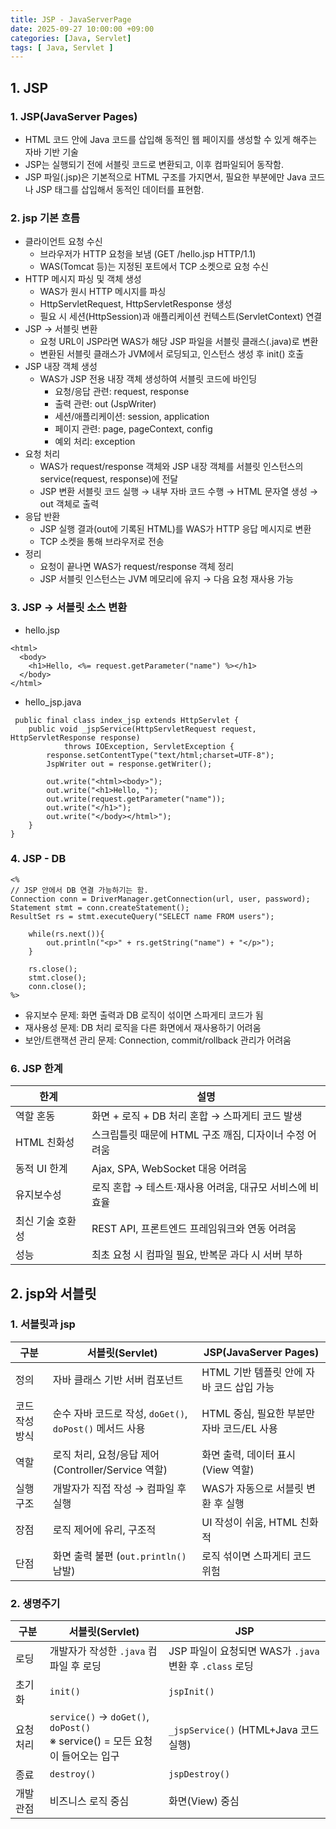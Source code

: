 ```yaml
---
title: JSP - JavaServerPage
date: 2025-09-27 10:00:00 +09:00
categories: [Java, Servlet]
tags: [ Java, Servlet ]
---
```



## 1. JSP
### 1. JSP(JavaServer Pages)
- HTML 코드 안에 Java 코드를 삽입해 동적인 웹 페이지를 생성할 수 있게 해주는 자바 기반 기술
- JSP는 실행되기 전에 서블릿 코드로 변환되고, 이후 컴파일되어 동작함.
- JSP 파일(.jsp)은 기본적으로 HTML 구조를 가지면서, 필요한 부분에만 Java 코드나 JSP 태그를 삽입해서 동적인 데이터를 표현함.

### 2. jsp 기본 흐름
 - 클라이언트 요청 수신
   - 브라우저가 HTTP 요청을 보냄 (GET /hello.jsp HTTP/1.1)
   - WAS(Tomcat 등)는 지정된 포트에서 TCP 소켓으로 요청 수신
 - HTTP 메시지 파싱 및 객체 생성
   - WAS가 원시 HTTP 메시지를 파싱
   - HttpServletRequest, HttpServletResponse 생성
   - 필요 시 세션(HttpSession)과 애플리케이션 컨텍스트(ServletContext) 연결
 - JSP → 서블릿 변환
   - 요청 URL이 JSP라면 WAS가 해당 JSP 파일을 서블릿 클래스(.java)로 변환
   - 변환된 서블릿 클래스가 JVM에서 로딩되고, 인스턴스 생성 후 init() 호출
 - JSP 내장 객체 생성
   - WAS가 JSP 전용 내장 객체 생성하여 서블릿 코드에 바인딩
     - 요청/응답 관련: request, response
     - 출력 관련: out (JspWriter)
     - 세션/애플리케이션: session, application
     - 페이지 관련: page, pageContext, config
     - 예외 처리: exception
 - 요청 처리
   - WAS가 request/response 객체와 JSP 내장 객체를 서블릿 인스턴스의 service(request, response)에 전달
   - JSP 변환 서블릿 코드 실행 → 내부 자바 코드 수행 → HTML 문자열 생성 → out 객체로 출력
 - 응답 반환
   - JSP 실행 결과(out에 기록된 HTML)를 WAS가 HTTP 응답 메시지로 변환
   - TCP 소켓을 통해 브라우저로 전송
 - 정리
   - 요청이 끝나면 WAS가 request/response 객체 정리
   - JSP 서블릿 인스턴스는 JVM 메모리에 유지 → 다음 요청 재사용 가능
   
### 3. JSP → 서블릿 소스 변환
- hello.jsp
```
<html>
  <body>
    <h1>Hello, <%= request.getParameter("name") %></h1>
  </body>
</html>
```
- hello_jsp.java
```
 public final class index_jsp extends HttpServlet {
    public void _jspService(HttpServletRequest request, HttpServletResponse response)
            throws IOException, ServletException {
        response.setContentType("text/html;charset=UTF-8");
        JspWriter out = response.getWriter();

        out.write("<html><body>");
        out.write("<h1>Hello, ");
        out.write(request.getParameter("name"));
        out.write("</h1>");
        out.write("</body></html>");
    }
}
```

### 4. JSP - DB
```
<%
// JSP 안에서 DB 연결 가능하기는 함. 
Connection conn = DriverManager.getConnection(url, user, password);
Statement stmt = conn.createStatement();
ResultSet rs = stmt.executeQuery("SELECT name FROM users");

    while(rs.next()){
        out.println("<p>" + rs.getString("name") + "</p>");
    }

    rs.close();
    stmt.close();
    conn.close();
%>
```
- 유지보수 문제: 화면 출력과 DB 로직이 섞이면 스파게티 코드가 됨
- 재사용성 문제: DB 처리 로직을 다른 화면에서 재사용하기 어려움
- 보안/트랜잭션 관리 문제: Connection, commit/rollback 관리가 어려움

### 6. JSP 한계

| 한계        | 설명                                |
| --------- | --------------------------------- |
| 역할 혼동     | 화면 + 로직 + DB 처리 혼합 → 스파게티 코드 발생   |
| HTML 친화성  | 스크립틀릿 때문에 HTML 구조 깨짐, 디자이너 수정 어려움 |
| 동적 UI 한계  | Ajax, SPA, WebSocket 대응 어려움       |
| 유지보수성     | 로직 혼합 → 테스트·재사용 어려움, 대규모 서비스에 비효율 |
| 최신 기술 호환성 | REST API, 프론트엔드 프레임워크와 연동 어려움     |
| 성능        | 최초 요청 시 컴파일 필요, 반복문 과다 시 서버 부하    |

## 2. jsp와 서블릿
### 1. 서블릿과 jsp

| 구분        | 서블릿(Servlet)                               | JSP(JavaServer Pages)        |
|-----------| ------------------------------------------ | ---------------------------- |
| 정의        | 자바 클래스 기반 서버 컴포넌트                          | HTML 기반 템플릿 안에 자바 코드 삽입 가능   |
|  코드 작성 방식 | 순수 자바 코드로 작성, `doGet()`, `doPost()` 메서드 사용 | HTML 중심, 필요한 부분만 자바 코드/EL 사용 |
| 역할        | 로직 처리, 요청/응답 제어 (Controller/Service 역할)    | 화면 출력, 데이터 표시 (View 역할)      |
| 실행 구조     | 개발자가 직접 작성 → 컴파일 후 실행                      | WAS가 자동으로 서블릿 변환 후 실행        |
| 장점        | 로직 제어에 유리, 구조적                             | UI 작성이 쉬움, HTML 친화적          |
| 단점        | 화면 출력 불편 (`out.println()` 남발)              | 로직 섞이면 스파게티 코드 위험            |

### 2. 생명주기

| 구분    | 서블릿(Servlet)                            | JSP                                        |
| ----- |-----------------------------------------| ------------------------------------------ |
| 로딩    | 개발자가 작성한 `.java` 컴파일 후 로딩               | JSP 파일이 요청되면 WAS가 `.java` 변환 후 `.class` 로딩 |
| 초기화   | `init()`                                | `jspInit()`                                |
| 요청 처리 | `service()` → `doGet()`, `doPost()`<br> ※ service() = 모든 요청이 들어오는 입구 | `_jspService()` (HTML+Java 코드 실행)          |
| 종료    | `destroy()`                             | `jspDestroy()`                             |
| 개발 관점 | 비즈니스 로직 중심                              | 화면(View) 중심                                |

